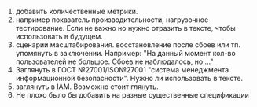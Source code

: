 1. добавить количественные метрики.
2. например показатель производительности, нагрузочное тестирование.  Если не важно но нужно отразить в тексте, чтобы использовать в будущем.
3. сценарии масштабирования. восстановление после сбоев или тп. упомянуть в заключении. Например: "На данный момент кол-во пользователей не большое. Сбоев не наблюдалось, но ..."
4. Заглянуть в ГОСТ №27001/ISO№27001 "система менеджмента информационной безопасности". Нужно ли использовать в тексте.
5. заглянуть в IAM. Возможно стоит глянуть.
6. Не плохо было бы добавить на разные существенные спецификации 